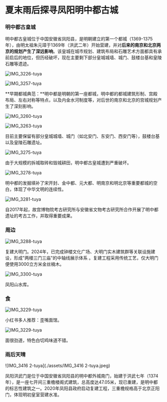# 夏末雨后探寻凤阳明中都古城



### 明中都古皇城

明中都古皇城位于中国安徽省凤阳县，是明朝建立的第一个都城（1369-1375年），由明太祖朱元璋于1369年（洪武二年）开始营建，并对**后来的南京和北京两京的规划产生了深远影响**。该皇城在城市规划、建筑布局和石雕艺术方面都具有承前启后的地位，但历经破坏，现在主要剩下部分皇城城墙、城门、鼓楼台基和皇陵石雕等遗迹。﻿

![IMG_3226-tuya](./assets/IMG_3226-tuya.jpeg)

![IMG_3257-tuya](./assets/IMG_3257-tuya.jpeg)

**早期都城典范：**明中都是明朝的第一座都城，明中都的都城建筑形制、宫殿布局、左右对称等特点，以及内金水河制度等，对后世的南京和北京的宫城规划产生了深刻影响。

![IMG_3260-tuya](./assets/IMG_3260-tuya.jpeg)

![IMG_3263-tuya](./assets/IMG_3263-tuya.jpeg)

目前主要保留有部分皇城城墙、城门（如北安门、东安门、西安门等），鼓楼台基以及皇陵石雕遗址。﻿

![IMG_3275-tuya](./assets/IMG_3275-tuya.jpeg)

由于大规模的拆城取砖和毁城耕田，明中都古皇城遭到严重破坏。﻿

![IMG_3278-tuya](./assets/IMG_3278-tuya.jpeg)

明中都的发掘填补了宋开封、金中都、元大都、明南京和明北京等重要都城的空白，体现了中华文明的连续性。

![IMG_3281-tuya](./assets/IMG_3281-tuya.jpeg)

自2017年起，故宫博物院考古研究所与安徽省文物考古研究所合作开展了明中都遗址的考古工作，并取得重要成果。﻿

### 周边

![IMG_3288-tuya](./assets/IMG_3288-tuya.jpeg)

复建大明门。2024年，已完成钟楼文化广场、大明门实木建筑群等关联设施建设，形成"两楼三门三庙"的中轴线展示体系 。复建工程采用传统工艺，仅大明门便使用3000立方米金丝楠木。

![IMG_3300-tuya](./assets/IMG_3300-tuya.jpeg)

凤阳山水库。

### 食

![IMG_3229-tuya](./assets/IMG_3229-tuya-8771577.jpeg)

小红书多人推荐：歪嘴面馆。

![IMG_3229-tuya](../../../../Downloads/IMG_3232-tuya.jpeg)

面很劲道，特色白切鸡味道不错。

### 雨后天晴

![IMG_3416 2-tuya](./assets/IMG_3416 2-tuya.jpeg)

凤阳洪武门是位于中国安徽省凤阳县的明中都外城南门，始建于洪武七年（1374年），是一座七开间三重檐楼阁式建筑，总高度达47.05米，现已重建，是明中都的标志性建筑之一。﻿2020年凤阳县政府启动复建工程，三重檐规格高于北京正阳门，体现明初皇室营建水准。

